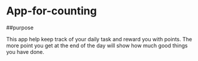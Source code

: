 # App-for-counting

##purpose

This app help keep track of your daily task and reward you with points. The more point you get at the end of the day will show how much good things you have done. 

